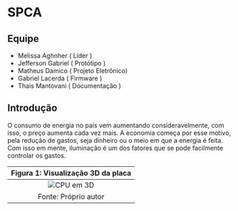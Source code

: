 # SPCA

## Equipe
* Melissa Aghnher   ( Líder )
* Jefferson Gabriel ( Protótipo )
* Matheus Damico    ( Projeto Eletrônico)
* Gabriel Lacerda   ( Firmware )
* Thais Mantovani   ( Documentação )

## Introdução 
O consumo de energia no país vem aumentando consideravelmente, com isso, o preço aumenta cada vez mais. A economia começa por esse motivo, pela redução de gastos, seja dinheiro ou o meio em que a energia é feita. Com isso em mente, iluminação é um dos fatores que se pode facilmente controlar os gastos.

|Figura 1: Visualização 3D da placa |
|:---------------------------------:|
| ![CPU em 3D](https://github.com/JoseWRPereira/pci_cpu_bt_wifi/blob/main/images/3d.gif)|
| Fonte: Próprio autor |
